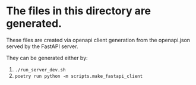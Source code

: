 # The files in this directory are generated.

These files are created via openapi client generation from the openapi.json served by the FastAPI server.

They can be generated either by:

1. `./run_server_dev.sh`
2. `poetry run python -m scripts.make_fastapi_client`
